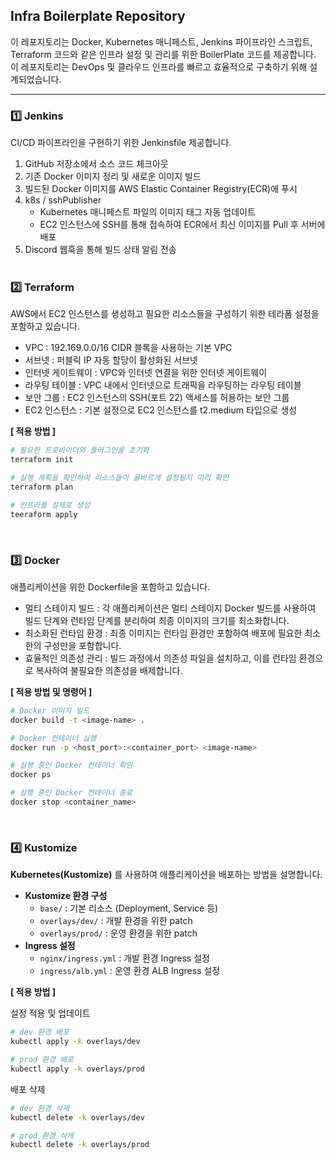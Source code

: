 ## Infra Boilerplate Repository
이 레포지토리는 Docker, Kubernetes 매니페스트, Jenkins 파이프라인 스크립트, Terraform 코드와 같은 인프라 설정 및 관리를 위한 BoilerPlate 코드를 제공합니다. 
이 레포지토리는 DevOps 및 클라우드 인프라를 빠르고 효율적으로 구축하기 위해 설계되었습니다.

---

### 1️⃣ Jenkins

CI/CD 파이프라인을 구현하기 위한 Jenkinsfile 제공합니다.
1. GitHub 저장소에서 소스 코드 체크아웃
2. 기존 Docker 이미지 정리 및 새로운 이미지 빌드
3. 빌드된 Docker 이미지를 AWS Elastic Container Registry(ECR)에 푸시
4. k8s / sshPublisher
    - Kubernetes 매니페스트 파일의 이미지 태그 자동 업데이트
    - EC2 인스턴스에 SSH를 통해 접속하여 ECR에서 최신 이미지를 Pull 후 서버에 배포
6. Discord 웹훅을 통해 빌드 상태 알림 전송
<br/><br/>

### 2️⃣ Terraform

AWS에서 EC2 인스턴스를 생성하고 필요한 리소스들을 구성하기 위한 테라폼 설정을 포함하고 있습니다.
- VPC : 192.169.0.0/16 CIDR 블록을 사용하는 기본 VPC
- 서브넷 : 퍼블릭 IP 자동 할당이 활성화된 서브넷
- 인터넷 게이트웨이 : VPC와 인터넷 연결을 위한 인터넷 게이트웨이
- 라우팅 테이블 : VPC 내에서 인터넷으로 트래픽을 라우팅하는 라우팅 테이블
- 보안 그룹 : EC2 인스턴스의 SSH(포트 22) 액세스를 허용하는 보안 그룹
- EC2 인스턴스 : 기본 설정으로 EC2 인스턴스를 t2.medium 타입으로 생성

**[ 적용 방법 ]**
```bash
# 필요한 프로바이더와 플러그인을 초기화
terraform init

# 실행 계획을 확인하여 리소스들이 올바르게 설정될지 미리 확인
terraform plan

# 인프라를 실제로 생성
teeraform apply
```
<br/>

### 3️⃣ Docker

애플리케이션을 위한 Dockerfile을 포함하고 있습니다.
- 멀티 스테이지 빌드 : 각 애플리케이션은 멀티 스테이지 Docker 빌드를 사용하여 빌드 단계와 런타임 단계를 분리하여 최종 이미지의 크기를 최소화합니다.
- 최소화된 런타임 환경 : 최종 이미지는 런타임 환경만 포함하여 배포에 필요한 최소한의 구성만을 포함합니다.
- 효율적인 의존성 관리 : 빌드 과정에서 의존성 파일을 설치하고, 이를 런타임 환경으로 복사하여 불필요한 의존성을 배제합니다.

**[ 적용 방법 및 명령어 ]**
```bash
# Docker 이미지 빌드
docker build -t <image-name> .

# Docker 컨테이너 실행
docker run -p <host_port>:<container_port> <image-name>

# 실행 중인 Docker 컨테이너 확인
docker ps

# 실행 중인 Docker 컨테이너 종료
docker stop <container_name>
```
<br/>

### 4️⃣ Kustomize
 **Kubernetes(Kustomize)** 를 사용하여 애플리케이션을 배포하는 방법을 설명합니다.
 
- **Kustomize 환경 구성**
  - `base/` : 기본 리소스 (Deployment, Service 등)
  - `overlays/dev/` : 개발 환경을 위한 patch
  - `overlays/prod/` : 운영 환경을 위한 patch
- **Ingress 설정**
  - `nginx/ingress.yml` : 개발 환경 Ingress 설정
  - `ingress/alb.yml` : 운영 환경 ALB Ingress 설정

**[ 적용 방법 ]**

설정 적용 및 업데이트
```bash
# dev 환경 배포
kubectl apply -k overlays/dev

# prod 환경 배포
kubectl apply -k overlays/prod
```

배포 삭제
```bash
# dev 환경 삭제
kubectl delete -k overlays/dev  

# prod 환경 삭제
kubectl delete -k overlays/prod
```

